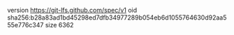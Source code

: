 version https://git-lfs.github.com/spec/v1
oid sha256:b28a83ad1bd45298ed7dfb34977289b054eb6d1055764630d92aa555e776c347
size 6362
